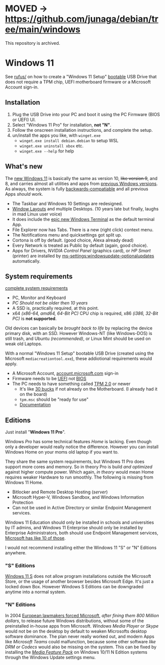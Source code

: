 # MOVED -> https://github.com/junaga/debian/tree/main/windows

This repository is archived.

# Windows 11

See [rufus/](./rufus/) on how to create a "Windows 11 Setup" [bootable](https://en.wikipedia.org/wiki/Live_USB) USB Drive that does not require a TPM chip, UEFI motherboard firmware or a Microsoft Account sign-in.

## Installation

1. Plug the USB Drive into your PC and boot it using the PC Firmware (BIOS or UEFI) UI.
2. Select "Windows 11 Pro" for installation, **not "N"**.
3. Follow the onscreen installation instructions, and complete the setup.
4. un/install the apps you like, with `winget.exe`
   - `winget.exe install debian.debian` to setup WSL
   - `winget.exe uninstall xbox` etc.
   - `winget.exe --help` for help

## What's new

The [new Windows 11](https://www.microsoft.com/en-us/windows/windows-11) is basically the same as version 10, ~~like version 9~~, and 8, and carries almost all utilities and apps from [previous Windows versions](https://en.wikipedia.org/wiki/List_of_Microsoft_Windows_versions). As always, the system is fully [backwards-compatiable](https://www.youtube.com/watch?v=bC6tngl0PTI) and all previous Apps _should_ work.

- The Taskbar and Windows 10 Settings are redesigned.
- [Window Layouts](https://support.microsoft.com/en-us/windows/snap-your-windows-885a9b1e-a983-a3b1-16cd-c531795e6241) and multiple Desktops. (10 years late but finally, laughs in mad Linux user voice)
- It does include the [epic new Windows Terminal](https://www.youtube.com/watch?v=8gw0rXPMMPE) as the default terminal App.
- File Explorer now has Tabs. There is a new (right click) context menu.
- The Notifications menu and quicksettings got split up.
- Cortona is off by default. (good choice, Alexa already dead)
- Every Network is treated as Public by default (again, good choice).
- Apps for Drivers, _NVIDIA Control Panel_ (graphics card), or _HP Smart_ (printer) are installed by <ms-settings:windowsupdate-optionalupdates> automatically.

## System requirements

[complete system requirements](https://www.microsoft.com/en-us/windows/windows-11-specifications#table1)

- PC, Monitor and Keyboard
- _PC Should not be older then 10 years_
- A SSD is, practically required, at this point.
- x64 _(x86-64, amd64, 64-Bit PC)_ CPU chip is required, x86 _(i386, 32-Bit PC)_ is **not supported**.

Old devices can basically be _brought back to life_ by replacing the device primary disk, with an SSD. However Windows-NT (like Windows-DOS) is still trash, and Ubuntu _(recommended)_, or Linux Mint should be used on weak old Laptops.

With a normal "Windows 11 Setup" bootable USB Drive (created using the Microsoft `mediacreationtool.exe`), these addiotional requirements would apply.

- A Microsoft Account, [account.microsoft.com](https://account.microsoft.com) sign-in
- Firmware needs to be [UEFI](https://en.wikipedia.org/wiki/UEFI) not [BIOS](https://en.wikipedia.org/wiki/BIOS)
- The PC needs to have something called [TPM 2.0](https://support.microsoft.com/en-us/topic/what-is-tpm-705f241d-025d-4470-80c5-4feeb24fa1ee) or newer
  - It's like [30 bucks](https://www.google.com/search?q=tpm+2.0&tbm=shop) if not already on the Motherboard. (I already had it on the board)
  - `tpm.msc` should be "ready for use"
  - [Documentation](https://learn.microsoft.com/en-us/windows/security/information-protection/tpm/trusted-platform-module-overview)

## Editions

Just install "**Windows 11 Pro**".

Windows _Pro_ has some technical features _Home_ is lacking. Even though only a developer would really notice the difference. However you can install Windows Home on your moms old laptop if you want to.

They share the same system requirements, but Windows 11 Pro does support more cores and memory. So in theory Pro is build _and optimized_ against higher compute power. Which again, _in theory_ would mean Home requires weaker Hardware to run smoothly. The following is missing from Windows 11 Home.

- Bitlocker and Remote Desktop Hosting (_server_)
- Microsoft Hyper-V, Windows Sandbox, and Windows Information Protection
- Can not be used in Active Directory or similar Endpoint Management services.

Windows 11 Education should only be installed in schools and universities by IT admins, and Windows 11 Enterprise should only be installed by Enterprise Administrators, both should use Endpoint Management services, [Microsoft has like 10 of those](https://learn.microsoft.com/en-us/mem/endpoint-manager-overview).

I would not recommend installing either the Windows 11 "S" or "N" Editions anywhere.

### "S" Editions

[Windows 11 S](https://support.microsoft.com/en-us/windows/windows-10-and-windows-11-in-s-mode-faq-851057d6-1ee9-b9e5-c30b-93baebeebc85) does not allow program installations outside the Microsoft Store, or the usage of another browser besides Microsoft Edge. It's just a locked down Box. However Windows S Editions can be downgraded anytime into a normal system.

### "N" Editions

In 2004 [European lawmakers forced Microsoft](https://en.wikipedia.org/wiki/Microsoft_Corp._v._Commission), _after fining them 800 Million dollars_, to release future Windows distributions, without some of the preinstalled in-house apps from Microsoft. _Windows Media Player_ or _Skype_ would not be on the desktop by default to weaken Microsofts desktop software dominance. The plan never really worked out, and modern Apps like _Microsoft Teams_ could malfunction, because some other software _like DRM or Codecs_ would also be missing on the system. This can be fixed by installing the [_Media Feature Pack_](https://support.microsoft.com/en-us/topic/media-feature-pack-list-for-windows-n-editions-c1c6fffa-d052-8338-7a79-a4bb980a700a) on Windows 10/11 N Edition systems through the Windows Update settings menu.
